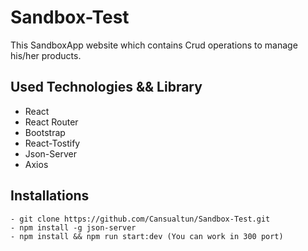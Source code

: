 # Sandbox-Test

 This SandboxApp website which contains Crud operations to manage his/her products. <br>


## Used Technologies && Library

- React 
- React Router 
- Bootstrap
- React-Tostify
- Json-Server
- Axios

## Installations 

```
- git clone https://github.com/Cansualtun/Sandbox-Test.git
- npm install -g json-server
- npm install && npm run start:dev (You can work in 300 port)
```
